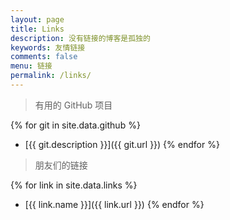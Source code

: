 ```yaml
---
layout: page
title: Links
description: 没有链接的博客是孤独的
keywords: 友情链接
comments: false
menu: 链接
permalink: /links/
---
```


> 有用的 GitHub 项目

{% for git in site.data.github %}
* [{{ git.description }}]({{ git.url }})
{% endfor %}

> 朋友们的链接

{% for link in site.data.links %}
* [{{ link.name }}]({{ link.url }})
{% endfor %}
